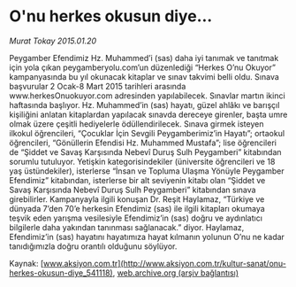 # O'nu herkes okusun diye...

*Murat Tokay 2015.01.20*

<div class="pNewsDetailMainContent" itemprop="articleBody">
 <p>
  Peygamber Efendimiz Hz. Muhammed’i (sas) daha iyi tanımak ve tanıtmak için yola çıkan peygamberyolu.com’un düzenlediği “Herkes O’nu Okuyor” kampanyasında bu yıl okunacak kitaplar ve sınav takvimi belli oldu. Sınava başvurular 2 Ocak-8 Mart 2015 tarihleri arasında www.herkesOnuokuyor.com adresinden yapılabilecek. Sınavlar martın ikinci haftasında başlıyor. Hz. Muhammed’in (sas) hayatı, güzel ahlâkı ve barışçıl kişiliğini anlatan kitaplardan yapılacak sınavda dereceye girenler, başta umre olmak üzere çeşitli hediyelerle ödüllendirilecek. Sınava girmek isteyen ilkokul öğrencileri, “Çocuklar İçin Sevgili Peygamberimiz’in Hayatı”; ortaokul öğrencileri, “Gönüllerin Efendisi Hz. Muhammed Mustafa”; lise öğrencileri de “Şiddet ve Savaş Karşısında Nebevî Duruş Sulh Peygamberi” kitabından sorumlu tutuluyor. Yetişkin kategorisindekiler (üniversite öğrencileri ve 18 yaş üstündekiler), isterlerse “İnsan ve Topluma Ulaşma Yönüyle Peygamber Efendimiz” kitabından, isterlerse bir alt seviyenin kitabı olan “Şiddet ve Savaş Karşısında Nebevî Duruş Sulh Peygamberi” kitabından sınava girebilirler. Kampanyayla ilgili konuşan Dr. Reşit Haylamaz, “Türkiye ve dünyada 7’den 70’e herkesin Efendimiz (sas) ile ilgili kitapları okumaya teşvik eden yarışma vesilesiyle Efendimiz’in (sas) doğru ve aydınlatıcı bilgilerle daha yakından tanınması sağlanacak.” diyor. Haylamaz, Efendimiz’in (sas) hayatını hayatımıza hayat kılmanın yolunun O’nu ne kadar tanıdığımızla doğru orantılı olduğunu söylüyor.
 </p>
</div>


Kaynak: [www.aksiyon.com.tr](http://www.aksiyon.com.tr/kultur-sanat/onu-herkes-okusun-diye_541118), [web.archive.org (arşiv bağlantısı)](http://web.archive.org/web/20150726010157/http://www.aksiyon.com.tr/kultur-sanat/onu-herkes-okusun-diye_541118)
